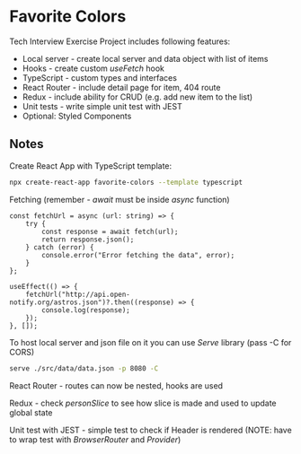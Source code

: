 # Favorite Colors

Tech Interview Exercise Project includes following features:

- Local server - create local server and data object with list of items
- Hooks - create custom *useFetch* hook
- TypeScript - custom types and interfaces
- React Router - include detail page for item, 404 route
- Redux - include ability for CRUD (e.g. add new item to the list)
- Unit tests - write simple unit test with JEST
- Optional: Styled Components

## Notes

Create React App with TypeScript template:

```bash
npx create-react-app favorite-colors --template typescript
```

Fetching (remember - *await* must be inside *async* function)

```tsx
const fetchUrl = async (url: string) => {
	try {
		const response = await fetch(url);
		return response.json();
	} catch (error) {
		console.error("Error fetching the data", error);
	}
};

useEffect(() => {
    fetchUrl("http://api.open-notify.org/astros.json")?.then((response) => {
        console.log(response);
    });
}, []);
```

To host local server and json file on it you can use *Serve* library (pass -C for CORS)

```bash
serve ./src/data/data.json -p 8080 -C
```

React Router - routes can now be nested, hooks are used

Redux - check *personSlice* to see how slice is made and used to update global state

Unit test with JEST - simple test to check if Header is rendered (NOTE: have to wrap test with *BrowserRouter* and *Provider*)

